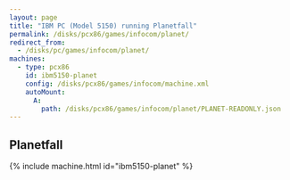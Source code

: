```yaml
---
layout: page
title: "IBM PC (Model 5150) running Planetfall"
permalink: /disks/pcx86/games/infocom/planet/
redirect_from:
  - /disks/pc/games/infocom/planet/
machines:
  - type: pcx86
    id: ibm5150-planet
    config: /disks/pcx86/games/infocom/machine.xml
    autoMount:
      A:
        path: /disks/pcx86/games/infocom/planet/PLANET-READONLY.json
---
```


Planetfall
---

{% include machine.html id="ibm5150-planet" %}

